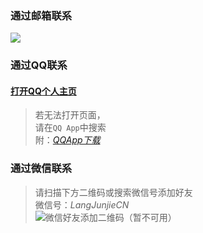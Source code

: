 ### 通过邮箱联系
<a target="_blank" href="http://mail.qq.com/cgi-bin/qm_share?t=qm_mailme&email=0bi8vbC-trukv7u4tJGgoP_yvrw" style="text-decoration:none;"><img src="http://rescdn.qqmail.com/zh_CN/htmledition/images/function/qm_open/ico_mailme_22.png"/></a>

### 通过QQ联系
#### [打开QQ个人主页](https://qm.qq.com/cgi-bin/qm/qr?k=b6WCs-_a3yEyIH0X2LF-yFCecWLuHp1A&noverify=0)
> 若无法打开页面，<br>
> 请在`QQ App`中搜索<br>
> 附：[*QQApp下载*](https://im.qq.com/)<br>

### 通过微信联系

> 请扫描下方二维码或搜索微信号添加好友<br>
> 微信号：*LangJunjieCN*<br>
![**微信好友添加二维码（暂不可用）**]()

